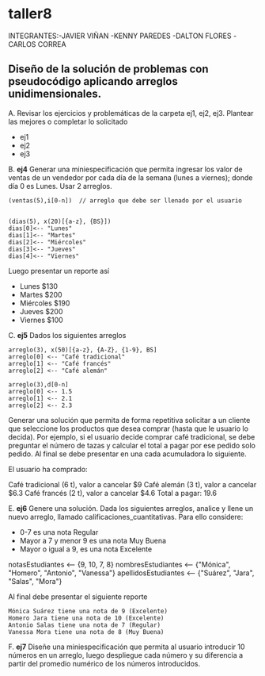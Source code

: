 # taller8
INTEGRANTES:-JAVIER VIÑAN
            -KENNY PAREDES
            -DALTON FLORES
            -CARLOS CORREA
## Diseño de la solución de problemas con pseudocódigo aplicando arreglos unidimensionales.

A. Revisar los ejercicios y problemáticas de la carpeta ej1, ej2, ej3. Plantear las mejores o completar lo solicitado

* ej1
* ej2
* ej3

B. **ej4** Generar una miniespecificación que permita ingresar los valor de ventas de un vendedor por cada día de la semana (lunes a viernes); donde día 0 es Lunes.
Usar 2 arreglos.
```
(ventas(5),i[0-n])  // arreglo que debe ser llenado por el usuario


(dias(5), x(20)[{a-z}, {BS}])
dias[0]<-- "Lunes"
dias[1]<-- "Martes"
dias[2]<-- "Miércoles"
dias[3]<-- "Jueves"
dias[4]<-- "Viernes"
```

Luego presentar un reporte así
- Lunes $130
- Martes $200
- Miércoles $190
- Jueves $200
- Viernes $100

C. **ej5** Dados los siguientes arreglos
```
arreglo(3), x(50)[{a-z}, {A-Z}, {1-9}, BS]
arreglo[0] <-- "Café tradicional"
arreglo[1] <-- "Café francés"
arreglo[2] <-- "Café alemán"

arreglo(3),d[0-n]
arreglo[0] <-- 1.5
arreglo[1] <-- 2.1
arreglo[2] <-- 2.3

```
Generar una solución que permita de forma repetitiva solicitar a un cliente que seleccione los productos que desea comprar (hasta que le usuario lo decida). Por ejemplo, si el usuario decide comprar café tradicional, se debe preguntar el número de tazas y calcular el total a pagar por ese pedido solo pedido. Al final se debe presentar en una cada acumuladora lo siguiente.

El usuario ha comprado:

Café tradicional (6 t), valor a cancelar $9
Café alemán (3 t), valor a cancelar $6.3
Café francés (2 t), valor a cancelar $4.6
Total a pagar: 19.6


E. **ej6** Genere una solución. Dada los siguientes arreglos, analice y llene un nuevo arreglo, llamado calificaciones_cuantitativas. Para ello considere:
* 0-7 es una nota Regular
* Mayor a 7 y menor 9 es una nota Muy Buena
* Mayor o igual a 9, es una nota Excelente

notasEstudiantes <-- {9, 10, 7, 8}
nombresEstudiantes <-- {"Mónica", "Homero", "Antonio", "Vanessa"}
apellidosEstudiantes <-- {"Suárez", "Jara", "Salas", "Mora"}

Al final debe presentar el siguiente reporte
```
Mónica Suárez tiene una nota de 9 (Excelente)
Homero Jara tiene una nota de 10 (Excelente)
Antonio Salas tiene una nota de 7 (Regular)
Vanessa Mora tiene una nota de 8 (Muy Buena)
```
F. **ej7** Diseñe una miniespecificación que permita al usuario introducir 10 números en un arreglo, luego despliegue cada número y su diferencia a partir del promedio numérico de los números introducidos.
